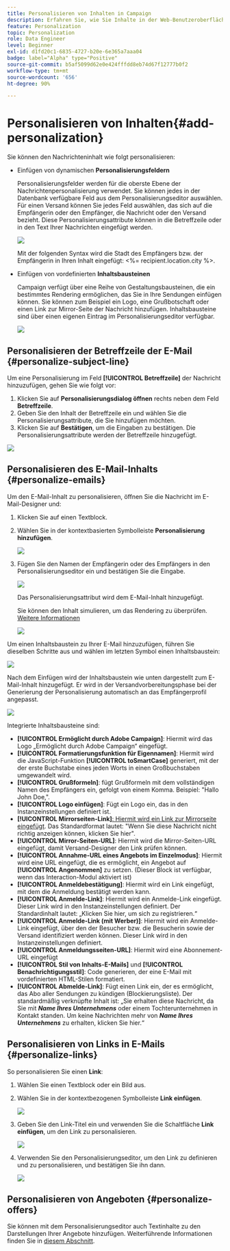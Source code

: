 ```yaml
---
title: Personalisieren von Inhalten in Campaign
description: Erfahren Sie, wie Sie Inhalte in der Web-Benutzeroberfläche von Adobe Campaign personalisieren.
feature: Personalization
topic: Personalization
role: Data Engineer
level: Beginner
exl-id: d1fd20c1-6835-4727-b20e-6e365a7aaa04
badge: label="Alpha" type="Positive"
source-git-commit: b5af5099d62e0e424fffdd8eb74d67f12777b0f2
workflow-type: tm+mt
source-wordcount: '656'
ht-degree: 90%

---
```



# Personalisieren von Inhalten{#add-personalization}

Sie können den Nachrichteninhalt wie folgt personalisieren:

* Einfügen von dynamischen **Personalisierungsfeldern**

   Personalisierungsfelder werden für die oberste Ebene der Nachrichtenpersonalisierung verwendet. Sie können jedes in der Datenbank verfügbare Feld aus dem Personalisierungseditor auswählen. Für einen Versand können Sie jedes Feld auswählen, das sich auf die Empfängerin oder den Empfänger, die Nachricht oder den Versand bezieht. Diese Personalisierungsattribute können in die Betreffzeile oder in den Text Ihrer Nachrichten eingefügt werden.

   ![](assets/perso-subject-line.png)

   Mit der folgenden Syntax wird die Stadt des Empfängers bzw. der Empfängerin in Ihren Inhalt eingefügt: &lt;%= recipient.location.city %>.

* Einfügen von vordefinierten **Inhaltsbausteinen**

   Campaign verfügt über eine Reihe von Gestaltungsbausteinen, die ein bestimmtes Rendering ermöglichen, das Sie in Ihre Sendungen einfügen können. Sie können zum Beispiel ein Logo, eine Grußbotschaft oder einen Link zur Mirror-Seite der Nachricht hinzufügen. Inhaltsbausteine sind über einen eigenen Eintrag im Personalisierungseditor verfügbar.

   ![](assets/perso-content-blocks.png)
<!--
* Create **conditional content**

    Configure conditional content to add dynamic personalization based on the recipient’s profile for example. Text blocks and/or images are inserted when a particular condition is true.
-->

## Personalisieren der Betreffzeile der E-Mail {#personalize-subject-line}

Um eine Personalisierung im Feld **[!UICONTROL Betreffzeile]** der Nachricht hinzuzufügen, gehen Sie wie folgt vor:

1. Klicken Sie auf **Personalisierungsdialog öffnen** rechts neben dem Feld **Betreffzeile**.
1. Geben Sie den Inhalt der Betreffzeile ein und wählen Sie die Personalisierungsattribute, die Sie hinzufügen möchten.
1. Klicken Sie auf **Bestätigen**, um die Eingaben zu bestätigen. Die Personalisierungsattribute werden der Betreffzeile hinzugefügt.

![](assets/perso-subject.png)

## Personalisieren des E-Mail-Inhalts {#personalize-emails}

Um den E-Mail-Inhalt zu personalisieren, öffnen Sie die Nachricht im E-Mail-Designer und:

1. Klicken Sie auf einen Textblock.
1. Wählen Sie in der kontextbasierten Symbolleiste **Personalisierung hinzufügen**.

   ![](assets/perso-add-to-content.png)

1. Fügen Sie den Namen der Empfängerin oder des Empfängers in den Personalisierungseditor ein und bestätigen Sie die Eingabe.

   ![](assets/perso-add-name.png)

   Das Personalisierungsattribut wird dem E-Mail-Inhalt hinzugefügt.

   Sie können den Inhalt simulieren, um das Rendering zu überprüfen. [Weitere Informationen](../preview-test/preview-content.md)

   ![](assets/perso-rendering.png)

Um einen Inhaltsbaustein zu Ihrer E-Mail hinzuzufügen, führen Sie dieselben Schritte aus und wählen im letzten Symbol einen Inhaltsbaustein:

![](assets/perso-insert-block.png)

Nach dem Einfügen wird der Inhaltsbaustein wie unten dargestellt zum E-Mail-Inhalt hinzugefügt. Er wird in der Versandvorbereitungsphase bei der Generierung der Personalisierung automatisch an das Empfängerprofil angepasst.

![](assets/perso-content-block-in-email.png)


Integrierte Inhaltsbausteine sind:

* **[!UICONTROL Ermöglicht durch Adobe Campaign]**: Hiermit wird das Logo „Ermöglicht durch Adobe Campaign“ eingefügt.
* **[!UICONTROL Formatierungsfunktion für Eigennamen]**: Hiermit wird die JavaScript-Funktion **[!UICONTROL toSmartCase]** generiert, mit der der erste Buchstabe eines jeden Worts in einen Großbuchstaben umgewandelt wird.
* **[!UICONTROL Grußformeln]**: fügt Grußformeln mit dem vollständigen Namen des Empfängers ein, gefolgt von einem Komma. Beispiel: &quot;Hallo John Doe,&quot;.
* **[!UICONTROL Logo einfügen]**: Fügt ein Logo ein, das in den Instanzeinstellungen definiert ist.
* **[!UICONTROL Mirrorseiten-Link]**[: Hiermit wird ein Link zur Mirrorseite eingefügt](../content/mirror-page.md). Das Standardformat lautet: &quot;Wenn Sie diese Nachricht nicht richtig anzeigen können, klicken Sie hier&quot;.
* **[!UICONTROL Mirror-Seiten-URL]**: Hiermit wird die Mirror-Seiten-URL eingefügt, damit Versand-Designer den Link prüfen können.
* **[!UICONTROL Annahme-URL eines Angebots im Einzelmodus]**: Hiermit wird eine URL eingefügt, die es ermöglicht, ein Angebot auf **[!UICONTROL Angenommen]** zu setzen. (Dieser Block ist verfügbar, wenn das Interaction-Modul aktiviert ist)
* **[!UICONTROL Anmeldebestätigung]**: Hiermit wird ein Link eingefügt, mit dem die Anmeldung bestätigt werden kann.
* **[!UICONTROL Anmelde-Link]**: Hiermit wird ein Anmelde-Link eingefügt. Dieser Link wird in den Instanzeinstellungen definiert. Der Standardinhalt lautet: „Klicken Sie hier, um sich zu registrieren.“
* **[!UICONTROL Anmelde-Link (mit Werber)]**: Hiermit wird ein Anmelde-Link eingefügt, über den der Besucher bzw. die Besucherin sowie der Versand identifiziert werden können. Dieser Link wird in den Instanzeinstellungen definiert.
* **[!UICONTROL Anmeldungsseiten-URL]**: Hiermit wird eine Abonnement-URL eingefügt
* **[!UICONTROL Stil von Inhalts-E-Mails]** und **[!UICONTROL Benachrichtigungsstil]**: Code generieren, der eine E-Mail mit vordefinierten HTML-Stilen formatiert.
* **[!UICONTROL Abmelde-Link]**: Fügt einen Link ein, der es ermöglicht, das Abo aller Sendungen zu kündigen (Blockierungsliste). Der standardmäßig verknüpfte Inhalt ist: „Sie erhalten diese Nachricht, da Sie mit ***Name Ihres Unternehmens*** oder einem Tochterunternehmen in Kontakt standen. Um keine Nachrichten mehr von ***Name Ihres Unternehmens*** zu erhalten, klicken Sie hier.“



## Personalisieren von Links in E-Mails {#personalize-links}

So personalisieren Sie einen **Link**:

1. Wählen Sie einen Textblock oder ein Bild aus.
1. Wählen Sie in der kontextbezogenen Symbolleiste **Link einfügen**.

   ![](assets/perso-link.png)

1. Geben Sie den Link-Titel ein und verwenden Sie die Schaltfläche **Link einfügen**, um den Link zu personalisieren.

   ![](assets/perso-link-insert-icon.png)

1. Verwenden Sie den Personalisierungseditor, um den Link zu definieren und zu personalisieren, und bestätigen Sie ihn dann.

   ![](assets/perso-link-edit.png)


## Personalisieren von Angeboten {#personalize-offers}

Sie können mit dem Personalisierungseditor auch Textinhalte zu den Darstellungen Ihrer Angebote hinzufügen. Weiterführende Informationen finden Sie in [diesem Abschnitt](../content/offers.md).
